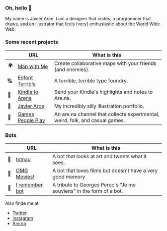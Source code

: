### Oh, hello 👋

My name is Javier Arce. I am a designer that codes, a programmer that draws, and an illustrator that feels [very] enthusiastic about the World Wide Web.

### Some recent projects

|  | URL | What is this
-------- | ------ | ------
🌍 | [Map with Me](https://mapwithme.world) | Create collaborative maps with your friends (and enemies).
🔠 | [Enfont Terrible](https://enfont.javierarce.com) | A terrible, terrible type foundry.
📖 | [Kindle to Arena](https://arena.javierarce.com) | Send your Kindle's highlights and notes to Are.na.
🎨 | [Javier Arce](https://javierarce.com) | My incredibly silly illustration portfolio.
🎲 | [Games People Play](https://www.are.na/javier/games-people-play) | An are.na channel that collects experimental, weird, folk, and casual games.

### Bots

|  | URL | What is this
-------- | ------ | ------
🤖 | [txtnau](https://twitter.com/txtnau) | A bot that looks at art and tweets what it sees.
🤖 | [OMG Movies!](https://twitter.com/omg_movies) | A bot that loves films but doesn't have a very good memory
🤖 | [I remember bot](https://twitter.com/irememberbot) | A tribute to Georges Perec's "Je me souviens" in the form of a bot.

Also finde me at:

- [Twitter](https://twitter.com/javier). 
- [Instagram](https://instagram.com/javier)  
- [Are.na](https://are.na/javier)

